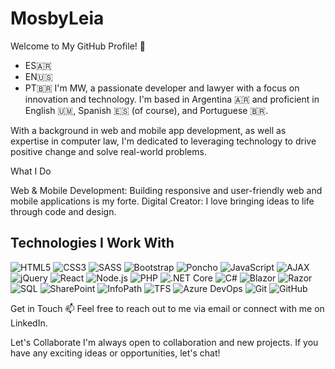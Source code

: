 # MosbyLeia

Welcome to My GitHub Profile! 👋
- ES🇦🇷
- EN🇺🇸
- PT🇧🇷 
I'm MW, a passionate developer and lawyer with a focus on innovation and technology. I'm based in Argentina 🇦🇷 and proficient in English 🇺🇲, Spanish 🇪🇸 (of course), and Portuguese 🇧🇷.

With a background in web and mobile app development, as well as expertise in computer law, I'm dedicated to leveraging technology to drive positive change and solve real-world problems.

What I Do

Web & Mobile Development: Building responsive and user-friendly web and mobile applications is my forte.
Digital Creator: I love bringing ideas to life through code and design.

## Technologies I Work With

![HTML5](https://img.shields.io/badge/-HTML5-E34F26?style=flat-square&logo=html5&logoColor=white)
![CSS3](https://img.shields.io/badge/-CSS3-1572B6?style=flat-square&logo=css3&logoColor=white)
![SASS](https://img.shields.io/badge/-SASS-CC6699?style=flat-square&logo=sass&logoColor=white)
![Bootstrap](https://img.shields.io/badge/-Bootstrap-563D7C?style=flat-square&logo=bootstrap&logoColor=white)
![Poncho](https://img.shields.io/badge/-Poncho-7A4171?style=flat-square&logo=poncho&logoColor=white)
![JavaScript](https://img.shields.io/badge/-JavaScript-F7DF1E?style=flat-square&logo=javascript&logoColor=black)
![AJAX](https://img.shields.io/badge/-AJAX-008000?style=flat-square&logo=ajax&logoColor=white)
![jQuery](https://img.shields.io/badge/-jQuery-0769AD?style=flat-square&logo=jquery&logoColor=white)
![React](https://img.shields.io/badge/-React-61DAFB?style=flat-square&logo=react&logoColor=white)
![Node.js](https://img.shields.io/badge/-Node.js-43853D?style=flat-square&logo=node.js&logoColor=white)
![PHP](https://img.shields.io/badge/-PHP-777BB4?style=flat-square&logo=php&logoColor=white)
![.NET Core](https://img.shields.io/badge/-.NET%20Core%206-512BD4?style=flat-square&logo=.net&logoColor=white)
![C#](https://img.shields.io/badge/-C%23-239120?style=flat-square&logo=c-sharp&logoColor=white)
![Blazor](https://img.shields.io/badge/-Blazor-512BD4?style=flat-square&logo=blazor&logoColor=white)
![Razor](https://img.shields.io/badge/-Razor-512BD4?style=flat-square&logo=razor&logoColor=white)
![SQL](https://img.shields.io/badge/-SQL-CC2927?style=flat-square&logo=sql&logoColor=white)
![SharePoint](https://img.shields.io/badge/-SharePoint-0078D4?style=flat-square&logo=sharepoint&logoColor=white)
![InfoPath](https://img.shields.io/badge/-InfoPath-0078D4?style=flat-square&logo=infopath&logoColor=white)
![TFS](https://img.shields.io/badge/-TFS-0078D4?style=flat-square&logo=tfs&logoColor=white)
![Azure DevOps](https://img.shields.io/badge/-Azure%20DevOps-0078D4?style=flat-square&logo=azuredevops&logoColor=white)
![Git](https://img.shields.io/badge/-Git-F05032?style=flat-square&logo=git&logoColor=white)
![GitHub](https://img.shields.io/badge/-GitHub-181717?style=flat-square&logo=github&logoColor=white)

Get in Touch
📫 Feel free to reach out to me via email or connect with me on LinkedIn.

Let's Collaborate
I'm always open to collaboration and new projects. If you have any exciting ideas or opportunities, let's chat!
